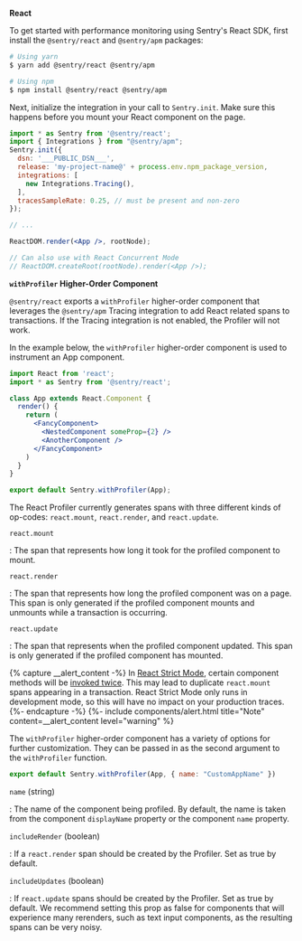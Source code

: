 
**React**

To get started with performance monitoring using Sentry's React SDK, first install the `@sentry/react` and `@sentry/apm` packages:

```bash
# Using yarn
$ yarn add @sentry/react @sentry/apm

# Using npm
$ npm install @sentry/react @sentry/apm
```

Next, initialize the integration in your call to `Sentry.init`. Make sure this happens before you mount your React component on the page.

```jsx
import * as Sentry from '@sentry/react';
import { Integrations } from "@sentry/apm";
Sentry.init({
  dsn: '___PUBLIC_DSN___',
  release: 'my-project-name@' + process.env.npm_package_version,
  integrations: [
    new Integrations.Tracing(),
  ],
  tracesSampleRate: 0.25, // must be present and non-zero
});

// ...

ReactDOM.render(<App />, rootNode);

// Can also use with React Concurrent Mode
// ReactDOM.createRoot(rootNode).render(<App />);
```

**`withProfiler` Higher-Order Component**

`@sentry/react` exports a `withProfiler` higher-order component that leverages the `@sentry/apm` Tracing integration to add React related spans to transactions. If the Tracing integration is not enabled, the Profiler will not work.

In the example below, the `withProfiler` higher-order component is used to instrument an App component.

```jsx
import React from 'react';
import * as Sentry from '@sentry/react';

class App extends React.Component {
  render() {
    return (
      <FancyComponent>
        <NestedComponent someProp={2} />
        <AnotherComponent />
      </FancyComponent>
    )
  }
}

export default Sentry.withProfiler(App);
```

The React Profiler currently generates spans with three different kinds of op-codes: `react.mount`, `react.render`, and `react.update`.

`react.mount`

: The span that represents how long it took for the profiled component to mount.

`react.render`

: The span that represents how long the profiled component was on a page. This span is only generated if the profiled component mounts and unmounts while a transaction is occurring.

`react.update`

: The span that represents when the profiled component updated. This span is only generated if the profiled component has mounted.

{% capture __alert_content -%}
In [React Strict Mode](https://reactjs.org/docs/strict-mode.html), certain component methods will be [invoked twice](https://reactjs.org/docs/strict-mode.html#detecting-unexpected-side-effects). This may lead to duplicate `react.mount` spans appearing in a transaction. React Strict Mode only runs in development mode, so this will have no impact on your production traces.
{%- endcapture -%}
{%- include components/alert.html
  title="Note"
  content=__alert_content
  level="warning"
%}

The `withProfiler` higher-order component has a variety of options for further customization. They can be passed in as the second argument to the `withProfiler` function.

```jsx
export default Sentry.withProfiler(App, { name: "CustomAppName" })
```

`name` (string)

: The name of the component being profiled. By default, the name is taken from the component `displayName` property or the component `name` property.

`includeRender` (boolean)

: If a `react.render` span should be created by the Profiler. Set as true by default.

`includeUpdates` (boolean)

: If `react.update` spans should be created by the Profiler. Set as true by default. We recommend setting this prop as false for components that will experience many rerenders, such as text input components, as the resulting spans can be very noisy.
